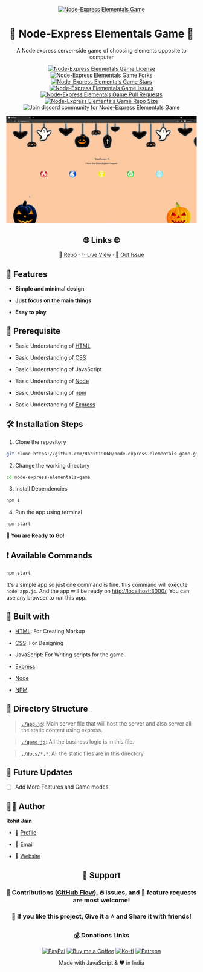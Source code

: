 <p align="center">
  <a href="https://powerful-woodland-97962.herokuapp.com/" title="Node-Express Elementals Game">
    <img src="https://kingtechnologies.in/assets/images/Logo.webp" width="80px" alt="Node-Express Elementals Game"/>
  </a>
</p>
<h1 align="center">🌟 Node-Express Elementals Game 🌟</h1>
<p align="center">A Node express server-side game of choosing elements opposite to computer</p>

<p align="center">
<a href="https://github.com/Rohit19060/node-express-elementals-game/blob/master/LICENSE" title="License">
<img src="https://img.shields.io/github/license/Rohit19060/node-express-elementals-game?label=License&logo=Github&style=flat-square" alt="Node-Express Elementals Game License"/>
</a>
<a href="https://github.com/Rohit19060/node-express-elementals-game/fork" title="Forks">
<img src="https://img.shields.io/github/forks/Rohit19060/node-express-elementals-game?label=Forks&logo=Github&style=flat-square" alt="Node-Express Elementals Game Forks"/>
</a>
<a href="https://github.com/Rohit19060/node-express-elementals-game/stargazers" title="Stars">
<img src="https://img.shields.io/github/stars/Rohit19060/node-express-elementals-game?label=Stars&logo=Github&style=flat-square" alt="Node-Express Elementals Game Stars"/>
</a>
<a href="https://github.com/Rohit19060/node-express-elementals-game/issues" title="Issues">
<img src="https://img.shields.io/github/issues/Rohit19060/node-express-elementals-game?label=Issues&logo=Github&style=flat-square" alt="Node-Express Elementals Game Issues"/>
</a>
<a href="https://github.com/Rohit19060/node-express-elementals-game/pulls" title="Pull Requests">
<img src="https://img.shields.io/github/issues-pr/Rohit19060/node-express-elementals-game?label=Pull%20Requests&logo=Github&style=flat-square" alt="Node-Express Elementals Game Pull Requests"/>
</a>
<a href="https://github.com/Rohit19060/node-express-elementals-game" title="Repo Size">
<img src="https://img.shields.io/github/repo-size/Rohit19060/node-express-elementals-game?label=Repo%20Size&logo=Github&style=flat-square" alt="Node-Express Elementals Game Repo Size"/>
</a>
<a href="https://discord.gg/2wpHNSjwm2" title="Join King Tech's Community">
<img src="https://img.shields.io/discord/737854816402800690?color=%236d82cb&label=Join%20Community&logo=discord&logoColor=%23FFFFFF&style=flat-square" alt="Join discord community for Node-Express Elementals Game"/>
</a>
</p>

<p align="center" title="Node-Express Elementals Game"><img src="./assets/images/main.gif" alt="Node-Express Elementals Game"/></p>

<h2 align="center">🌐 Links 🌐</h2>
<p align="center">
    <a href="https://github.com/Rohit19060/node-express-elementals-game" title="Node-Express Elementals Game Repo">📂 Repo</a>
    ·
    <a href="https://powerful-woodland-97962.herokuapp.com/" title="Visit">✨ Live View</a>
    ·
    <a href="https://github.com/Rohit19060/node-express-elementals-game/issues/new/choose" title="🐛Report Bug/🎊Request Feature">🚀 Got Issue</a>
</p>

## 🚀 Features

- **Simple and minimal design**

- **Just focus on the main things**

- **Easy to play**

## 🦋 Prerequisite

- Basic Understanding of [HTML](https://youtu.be/JHv2jmnrLlA "HTML - First Step Towards Web Development")

- Basic Understanding of [CSS](https://youtu.be/d1tP7ow7HbQ "CSS - Second Step Towards Web Development")

- Basic Understanding of JavaScript

- Basic Understanding of [Node](https://nodejs.org/ "Node")

- Basic Understanding of [npm](https://www.npmjs.com/ "npm")

- Basic Understanding of [Express](https://expressjs.com/ "Express")

## 🛠️ Installation Steps

1. Clone the repository

```Bash
git clone https://github.com/Rohit19060/node-express-elementals-game.git
```

2. Change the working directory

```Bash
cd node-express-elementals-game
```

3. Install Dependencies

```Bash
npm i
```

4. Run the app using terminal

```Bash
npm start
```

**🎇 You are Ready to Go!**

## ❗ Available Commands

```Bash
npm start
```

It's a simple app so just one command is fine. this command will execute `node app.js`. And the app will be ready on [http://localhost:3000/](http://localhost:3000/), You can use any browser to run this app.

## 👷 Built with

- [HTML](https://youtu.be/JHv2jmnrLlA "HTML - First Step Towards Web Development"): For Creating Markup

- [CSS](https://youtu.be/d1tP7ow7HbQ "CSS - Second Step Towards Web Development"): For Designing

- JavaScript: For Writing scripts for the game

- [Express](https://expressjs.com/ "Express")

- [Node](https://nodejs.org/ "Node")

- [NPM](https://www.npmjs.com/ "NPM")

## 📂 Directory Structure

> [`./app.js`](https://github.com/Rohit19060/node-express-elementals-game/blob/main/app.js "App"): Main server file that will host the server and also server all the static content using express.

> [`./game.js`](https://github.com/Rohit19060/node-express-elementals-game/blob/main/game.js "Game"): All the business logic is in this file.

> [`./docs/*.*`](https://github.com/Rohit19060/node-express-elementals-game/tree/main/docs "Static Folder"): All the static files are in this directory

## 🎊 Future Updates

- [ ] Add More Features and Game modes

## 🧑🏻 Author

**Rohit Jain**

- 🌌 [Profile](https://github.com/Rohit19060 "Rohit Jain")

- 🏮 [Email](mailto:rohitjain19060@gmail.com?subject=Hi%20from%20Node-Express%20Elementals%20Game "Hi!")

- 🦁 [Website](https://kingtechnologies.in "Welcome")

<h2 align="center">🤝 Support</h2>

<h3 align="center">🎀 Contributions (<a href="https://guides.github.com/introduction/flow" title="GitHub flow">GitHub Flow</a>), 🔥 issues, and 🥮 feature requests are most welcome!</h3>

<h3 align="center">💙 If you like this project, Give it a ⭐ and Share it with friends!</h3>
<h3 align="center">💰 Donations Links</h3>
<p align="center">
<a href="https://www.paypal.me/kingrohitJ" title="PayPal"><img src="https://kingtechnologies.in/assets/images/Paypal.png" alt="PayPal"/></a>
<a href="https://www.buymeacoffee.com/rohitjain" title="Buy me a Coffee"><img src="https://kingtechnologies.in/assets/images/Coffee.png" alt="Buy me a Coffee"/></a>
<a href="https://ko-fi.com/rohitjain" title="Ko-fi"><img src="https://kingtechnologies.in/assets/images/Kofi.png" alt="Ko-fi"/></a>
<a href="https://www.patreon.com/KingTechnologies" title="Patreon"><img src="https://kingtechnologies.in/assets/images/Patreon.png" alt="Patreon"/></a>
</p>

<p align="center">Made with JavaScript & ❤️ in India</p>
